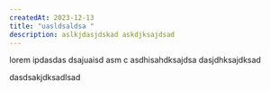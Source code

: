 ```yaml
---
createdAt: 2023-12-13
title: "uasldsaldsa "
description: aslkjdasjdskad askdjksajdsad
---
```

l﻿orem ipdasdas dsajuaisd asm c asdhisahdksajdsa dasjdhksajdksad



d﻿asdsakjdksadlsad
